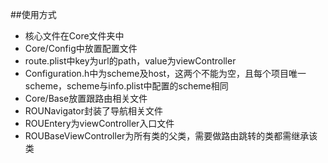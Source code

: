 ##使用方式
- 核心文件在Core文件夹中
- Core/Config中放置配置文件
 - route.plist中key为url的path，value为viewController
 - Configuration.h中为scheme及host，这两个不能为空，且每个项目唯一scheme，scheme与info.plist中配置的scheme相同
- Core/Base放置跟路由相关文件
 - ROUNavigator封装了导航相关文件
 - ROUEntery为viewController入口文件
 - ROUBaseViewController为所有类的父类，需要做路由跳转的类都需继承该类


